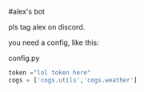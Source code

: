 #alex's bot

pls tag alex on discord. 

you need a config, like this:

config.py
```python
token ="lol token here"
cogs = ['cogs.utils','cogs.weather']
```

